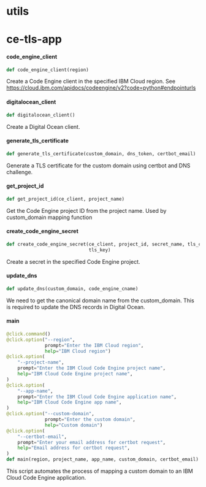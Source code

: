 <a id="utils"></a>

# utils

<a id="ce-tls-app"></a>

# ce-tls-app

<a id="ce-tls-app.code_engine_client"></a>

#### code\_engine\_client

```python
def code_engine_client(region)
```

Create a Code Engine client in the specified IBM Cloud region.
See https://cloud.ibm.com/apidocs/codeengine/v2?code=python#endpointurls

<a id="ce-tls-app.digitalocean_client"></a>

#### digitalocean\_client

```python
def digitalocean_client()
```

Create a Digital Ocean client.

<a id="ce-tls-app.generate_tls_certificate"></a>

#### generate\_tls\_certificate

```python
def generate_tls_certificate(custom_domain, dns_token, certbot_email)
```

Generate a TLS certificate for the custom domain using certbot and DNS challenge.

<a id="ce-tls-app.get_project_id"></a>

#### get\_project\_id

```python
def get_project_id(ce_client, project_name)
```

Get the Code Engine project ID from the project name.
Used by custom_domain mapping function

<a id="ce-tls-app.create_code_engine_secret"></a>

#### create\_code\_engine\_secret

```python
def create_code_engine_secret(ce_client, project_id, secret_name, tls_cert,
                              tls_key)
```

Create a secret in the specified Code Engine project.

<a id="ce-tls-app.update_dns"></a>

#### update\_dns

```python
def update_dns(custom_domain, code_engine_cname)
```

We need to get the canonical domain name from the custom_domain.
This is required to update the DNS records in Digital Ocean.

<a id="ce-tls-app.main"></a>

#### main

```python
@click.command()
@click.option("--region",
              prompt="Enter the IBM Cloud region",
              help="IBM Cloud region")
@click.option(
    "--project-name",
    prompt="Enter the IBM Cloud Code Engine project name",
    help="IBM Cloud Code Engine project name",
)
@click.option(
    "--app-name",
    prompt="Enter the IBM Cloud Code Engine application name",
    help="IBM Cloud Code Engine app name",
)
@click.option("--custom-domain",
              prompt="Enter the custom domain",
              help="Custom domain")
@click.option(
    "--certbot-email",
    prompt="Enter your email address for certbot request",
    help="Email address for certbot request",
)
def main(region, project_name, app_name, custom_domain, certbot_email)
```

This script automates the process of mapping a custom domain to an IBM Cloud Code Engine application.
